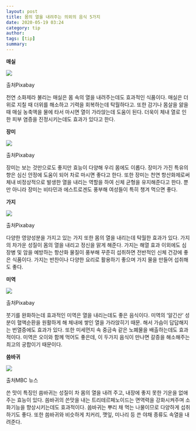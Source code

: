 ```yaml
---
layout: post
title: 몸의 열을 내려주는 의외의 음식 5가지
date: 2020-05-19 03:24
category: tip
author: 
tags: [tip]
summary: 
---
```



**매실**

![](https://img1.daumcdn.net/thumb/R720x0/?fname=https%3A%2F%2Ft1.daumcdn.net%2Fliveboard%2Finterstella-story%2F0457d28af0ee48669d56ad713192d5e1.JPG)

출처Pixabay

천연 소화제라 불리는 매실은 몸 속의 열을 내려주는데도 효과적인 식품이다. 매실은 더위로 지칠 때 더위를 해소하고 기력을 회복하는데 탁월하다고. 또한 감기나 몸살을 앓을 때 매실 농축액을 물에 타서 마시면 열이 가라앉는데 도움이 된다. 더욱이 체내 열로 인한 피부 염증을 진정시키는데도 효과가 있다고 한다.

**장미**

![](https://img1.daumcdn.net/thumb/R720x0/?fname=https%3A%2F%2Ft1.daumcdn.net%2Fliveboard%2Finterstella-story%2Fd886db74d7d84116bc007bd24834957e.JPG)

출처Pixabay

장미는 보는 것만으로도 좋지만 효능이 다양해 우리 몸에도 이롭다. 장미가 가진 특유의 향은 심신 안정에 도움이 되어 차로 마시면 좋다고 한다. 또한 장미는 천연 항산화제로써 체내 비정상적으로 발생한 열을 내리는 역할을 하여 신체 균형을 유지해준다고 한다. 뿐만 아니라 장미는 비타민과 에스트로겐도 풍부해 여성들이 특히 챙겨 먹으면 좋다.

**가지**

![](https://img1.daumcdn.net/thumb/R720x0/?fname=https%3A%2F%2Ft1.daumcdn.net%2Fliveboard%2Finterstella-story%2Fc1c1e22ad3064b70ad19691a150e3864.JPG)

출처Pixabay

다양한 영양성분을 가지고 있는 가지 또한 몸의 열을 내리는데 탁월한 효과가 있다. 가지의 차가운 성질이 몸의 열을 내리고 정신을 맑게 해준다. 가지는 해열 효과 이외에도 심장병 및 암을 예방하는 항산화 물질이 풍부해 꾸준히 섭취하면 전반적인 신체 건강에 좋은 식품이다. 가지는 반찬이나 다양한 요리로 활용하기 좋으며 가지 물을 만들어 섭취해도 좋다.

**미역**

![](https://img1.daumcdn.net/thumb/R720x0/?fname=https%3A%2F%2Ft1.daumcdn.net%2Fliveboard%2Finterstella-story%2Fa1c728d0ef5143c4a3e41f5dca13b84e.JPG)

출처Pixabay

붓기를 완화하는데 효과적인 미역은 열을 내리는데도 좋은 음식이다. 미역의 ‘알긴산’ 성분이 혈액순환을 원활하게 해 체내에 쌓인 열을 가라앉히기 때문. 해서 가슴이 답답해지는 번열증에도 효과가 있다. 또한 미세먼지 속 중금속 같은 노폐물을 배출하는데도 효과적이다. 미역은 오이와 함께 먹어도 좋은데, 이 두가지 음식이 만나면 갈증을 해소해주는 최고의 궁합이기 때문이다.

**씀바귀**

![](https://img1.daumcdn.net/thumb/R720x0/?fname=https%3A%2F%2Ft1.daumcdn.net%2Fliveboard%2Finterstella-story%2F4c08f88e10b34328a0f4ecaf7a6f0ee7.JPG)

출처MBC 뉴스

쓴 맛이 특징인 씀바귀는 성질이 차 몸의 열을 내려 주고, 내장에 좋지 못한 기운을 없애주는 효능이 있다. 씀바귀의 쓴맛을 내는 트리테르페노이드는 면역력을 강화시켜주며 소화기능을 향상시키는데도 효과적이다. 씀바귀는 뿌리 채 먹는 나물이므로 다양하게 섭취하기도 좋다. 또한 씀바귀와 비슷하게 치커리, 깻잎, 미나리 등 쓴 야채 종류도 속열을 내려준다.